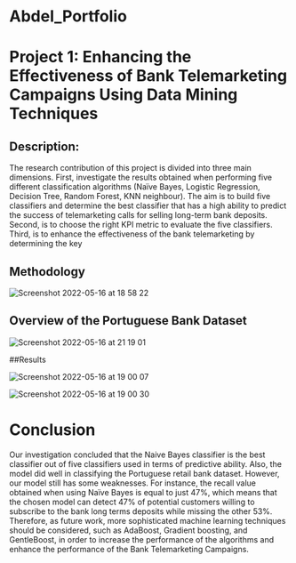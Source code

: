 # Abdel_Portfolio


# Project 1: Enhancing the Effectiveness of Bank Telemarketing Campaigns Using Data Mining Techniques

## Description: 
The research contribution of this project is divided into three main dimensions. First,
investigate the results obtained when performing five different classification algorithms
(Naïve Bayes, Logistic Regression, Decision Tree, Random Forest, KNN neighbour). The aim is
to build five classifiers and determine the best classifier that has a high ability to predict the
success of telemarketing calls for selling long-term bank deposits. Second, is to choose the
right KPI metric to evaluate the five classifiers. Third, is to enhance the effectiveness of the
bank telemarketing by determining the key

## Methodology

![Screenshot 2022-05-16 at 18 58 22](https://user-images.githubusercontent.com/77781190/168675200-7bc9ccaf-fcca-4ac0-95cd-66b7d66cf483.png)

## Overview of the Portuguese Bank Dataset

![Screenshot 2022-05-16 at 21 19 01](https://user-images.githubusercontent.com/77781190/168675683-2ee0186e-490f-4656-9838-4eb374b0b714.png)

##Results 

![Screenshot 2022-05-16 at 19 00 07](https://user-images.githubusercontent.com/77781190/168675207-ea0eb06b-6ff9-47bf-b318-775e73ae6dfa.png)

![Screenshot 2022-05-16 at 19 00 30](https://user-images.githubusercontent.com/77781190/168675210-a0177188-5133-4c02-bd81-40c6ce60fc12.png)

# Conclusion

Our investigation concluded that the Naive Bayes classifier is the best classifier out of five classifiers used in terms of predictive ability. Also, the model did well in classifying the Portuguese retail bank dataset. However, our model still has some weaknesses. For instance, the recall value obtained when using Naïve Bayes is equal to just 47%, which means that the chosen model can detect 47% of potential customers willing to subscribe to the bank long terms deposits while missing the other 53%. Therefore, as future work, more sophisticated machine learning techniques should be considered, such as AdaBoost, Gradient boosting, and GentleBoost, in order to increase the performance of the algorithms and enhance the performance of the Bank Telemarketing
Campaigns.
